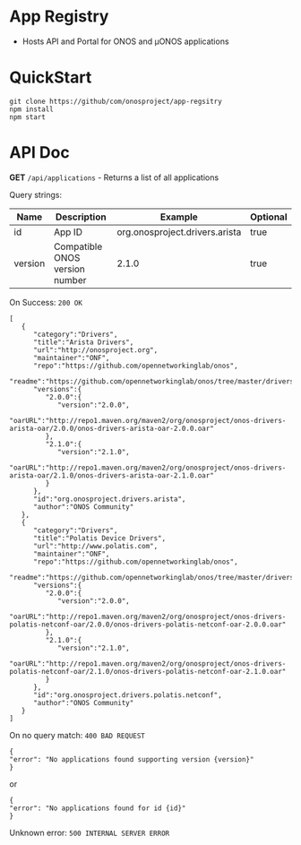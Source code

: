 # App Registry

  - Hosts API and Portal for ONOS and µONOS applications
 
# QuickStart
```
git clone https://github/com/onosproject/app-regsitry
npm install
npm start
```

# API Doc
**GET** `/api/applications` - Returns a list of all applications

Query strings:

| Name      | Description | Example | Optional |
| ----------- | ----------- | ----------- | ------- |
| id      | App ID  | org.onosproject.drivers.arista | true |
| version   | Compatible ONOS version number        | 2.1.0 | true |

On Success:
`200 OK` 
```
[  
   {  
      "category":"Drivers",
      "title":"Arista Drivers",
      "url":"http://onosproject.org",
      "maintainer":"ONF",
      "repo":"https://github.com/opennetworkinglab/onos",
      "readme":"https://github.com/opennetworkinglab/onos/tree/master/drivers/arista/README.md",
      "versions":{  
         "2.0.0":{  
            "version":"2.0.0",
            "oarURL":"http://repo1.maven.org/maven2/org/onosproject/onos-drivers-arista-oar/2.0.0/onos-drivers-arista-oar-2.0.0.oar"
         },
         "2.1.0":{  
            "version":"2.1.0",
            "oarURL":"http://repo1.maven.org/maven2/org/onosproject/onos-drivers-arista-oar/2.1.0/onos-drivers-arista-oar-2.1.0.oar"
         }
      },
      "id":"org.onosproject.drivers.arista",
      "author":"ONOS Community"
   },
   {  
      "category":"Drivers",
      "title":"Polatis Device Drivers",
      "url":"http://www.polatis.com",
      "maintainer":"ONF",
      "repo":"https://github.com/opennetworkinglab/onos",
      "readme":"https://github.com/opennetworkinglab/onos/tree/master/drivers/polatis/netconf/README.md",
      "versions":{  
         "2.0.0":{  
            "version":"2.0.0",
            "oarURL":"http://repo1.maven.org/maven2/org/onosproject/onos-drivers-polatis-netconf-oar/2.0.0/onos-drivers-polatis-netconf-oar-2.0.0.oar"
         },
         "2.1.0":{  
            "version":"2.1.0",
            "oarURL":"http://repo1.maven.org/maven2/org/onosproject/onos-drivers-polatis-netconf-oar/2.1.0/onos-drivers-polatis-netconf-oar-2.1.0.oar"
         }
      },
      "id":"org.onosproject.drivers.polatis.netconf",
      "author":"ONOS Community"
   }
]
```

On no query match:
`400 BAD REQUEST`
```
{
"error": "No applications found supporting version {version}"
}
```
or
```
{
"error": "No applications found for id {id}"
}
```

Unknown error:
`500 INTERNAL SERVER ERROR`

